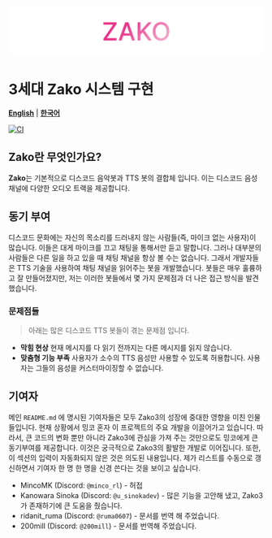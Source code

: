 ![Zako 3](/docs/assets/zako3.png)

# 3세대 Zako 시스템 구현

[**English**](/README.md) | [**한국어**](/docs/ko/README.md)

[![CI](https://github.com/zako-ac/zako3/actions/workflows/ci.yml/badge.svg)](https://github.com/zako-ac/zako3/actions/workflows/ci.yml)


## Zako란 무엇인가요?
**Zako**는 기본적으로 디스코드 음악봇과 TTS 봇의 결합체 입니다. 이는 디스코드 음성 채널에 다양한 오디오 트랙을 제공합니다.

## 동기 부여
디스코드 문화에는 자신의 목소리를 드러내지 않는 사람들(즉, 마이크 없는 사용자)이 많습니다. 이들은 대게 마이크를 끄고 채팅을 통해서만 듣고 말합니다. 그러나 대부분의 사람들은 다른 일을 하고 있을 때 채팅 채널을 항상 볼 수는 없습니다. 그래서 개발자들은 TTS 기술을 사용하여 채팅 채널을 읽어주는 봇을 개발했습니다. 봇들은 매우 훌륭하고 잘 만들어졌지만, 저는 이러한 봇들에서 몇 가지 문제점과 더 나은 접근 방식을 발견했습니다.
### 문제점들
> 아래는 많은 디스코드 TTS 봇들이 겪는 문제점 입니다.
- **막힘 현상** 현재 메시지를 다 읽기 전까지는 다른 메시지를 읽지 않습니다.
- **맞춤형 기능 부족** 사용자가 소수의 TTS 음성만 사용할 수 있도록 허용합니다. 사용자는 그들의 음성을 커스터마이징할 수 없습니다.

## 기여자
메인 `README.md` 에 명시된 기여자들은 모두 Zako3의 성장에 중대한 영향을 미친 인물들입니다.
현재 상황에서 밍코 혼자 이 프로젝트의 주요 개발을 이끌어가고 있습니다. 따라서, 큰 코드의 변화 뿐만 아니라 Zako3에 관심을 가져 주는 것만으로도 밍코에게 큰 동기부여를 제공합니다. 이것은 궁극적으로 Zako3의 활발한 개발로 이어집니다.
또한, 이 섹션의 입력이 자동화되지 않은 것은 의도된 내용입니다. 제가 리스트를 수동으로 갱신하면서 기여자 한 명 한 명을 신경 쓴다는 것을 보이고 싶습니다.
- MincoMK (Discord: `@minco_rl`) - 허접
- Kanowara Sinoka (Discord: `@u_sinokadev`) - 많은 기능을 고안해 냈고, Zako3가 존재하기에 큰 도움을 줬습니다.
- ridanit_ruma (Discord: `@ruma0607`) - 문서를 번역 해 주었습니다.
- 200mill (Discord: `@200mill`) - 문서를 번역해 주었습니다.
